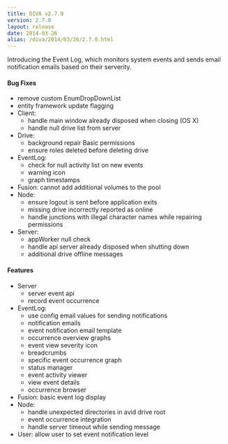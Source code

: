 ```yaml
---
title: DIVA v2.7.0
version: 2.7.0
layout: release
date: 2014-03-26
alias: /diva/2014/03/26/2.7.0.html
---
```


Introducing the Event Log, which monitors system events and sends email notification emails based on their serverity.

#### Bug Fixes

 - remove custom EnumDropDownList
 - entity framework update flagging
 - Client:
   - handle main window already disposed when closing (OS X)
   - handle null drive list from server
 - Drive:
   - background repair Basic permissions
   - ensure roles deleted before deleting drive
 - EventLog:
   - check for null activity list on new events
   - warning icon
   - graph timestamps
 - Fusion: cannot add additional volumes to the pool
 - Node:
   - ensure logout is sent before application exits
   - missing drive incorrectly reported as online
   - handle junctions with illegal character names while repairing permissions
 - Server:
   - appWorker null check
   - handle api server already disposed when shutting down
   - additional drive offline messages

#### Features

 - Server
   - server event api
   - record event occurrence
 - EventLog:
   - use config email values for sending notifications
   - notification emails
   - event notification email template
   - occurrence overview graphs
   - event view severity icon
   - breadcrumbs
   - specific event occurrence graph
   - status manager
   - event activity viewer
   - view event details
   - occurrence browser
 - Fusion: basic event log display
 - Node:
   - handle unexpected directories in avid drive root
   - event occurrence integration
   - handle server timeout while sending message
 - User: allow user to set event notification level
